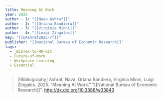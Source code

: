 ```yaml
---
title: Meaning At Work
year: 2025
author - 1: "[[Nava Ashraf]]"
author - 2: "[[Oriana Bandiera]]"
author - 3: "[[Virginia Minni]]"
author - 4: "[[Luigi Zingales]]"
key: "[[@Ashraf2025-rf]]"
publisher: "[[National Bureau of Economic Research]]"
tags:
  - _BibTex-to-MD-Git
  - Future-of-Work
  - Workplace-Learning
  - Essential
---
```


> [!Bibliography]
> Ashraf, Nava, Oriana Bandiera, Virginia Minni, Luigi Zingales. 2025. “Meaning At Work.” "[[National Bureau of Economic Research]]". http://dx.doi.org/10.3386/w33843